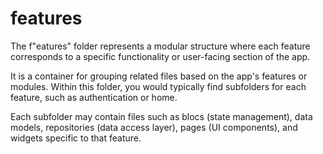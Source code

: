 # features
The f"eatures" folder represents a modular structure where each feature corresponds to a specific functionality or user-facing section of the app.

It is a container for grouping related files based on the app's features or modules. Within this folder, you would typically find subfolders for each feature, such as authentication or home.

Each subfolder may contain files such as blocs (state management), data models, repositories (data access layer), pages (UI components), and widgets specific to that feature.